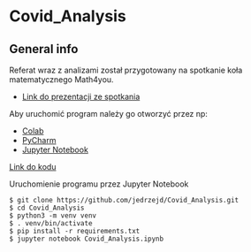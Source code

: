 # Covid_Analysis

## General info

Referat wraz z analizami został przygotowany na spotkanie koła matematycznego Math4you.

 - [Link do prezentacji ze spotkania](https://github.com/jedrzejd/Covid_Analysis/blob/main/Covid-19_analysis.pdf)

Aby uruchomić  program należy go otworzyć  przez np: 
 - [Colab](https://colab.research.google.com)
 - [PyCharm](https://www.jetbrains.com/pycharm/download)
 - [Jupyter Notebook](https://jupyter.org/install)

[Link do kodu](https://github.com/jedrzejd/Covid_Analysis/blob/main/Covid_Analysis.ipynb)

Uruchomienie programu przez Jupyter Notebook

```
$ git clone https://github.com/jedrzejd/Covid_Analysis.git
$ cd Covid_Analysis
$ python3 -m venv venv
$ . venv/bin/activate
$ pip install -r requirements.txt
$ jupyter notebook Covid_Analysis.ipynb
```
